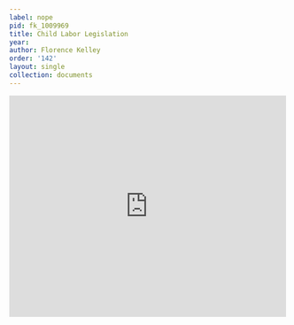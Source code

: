 ```yaml
---
label: nope
pid: fk_1009969
title: Child Labor Legislation
year:
author: Florence Kelley
order: '142'
layout: single
collection: documents
---
```

<iframe src="https://northwestern.app.box.com/embed/s/q99cxcci508oobrqlx76mcbh9gpmejc6?sortColumn=date&view=list" width="500" height="400" frameborder="0" allowfullscreen webkitallowfullscreen msallowfullscreen></iframe>
